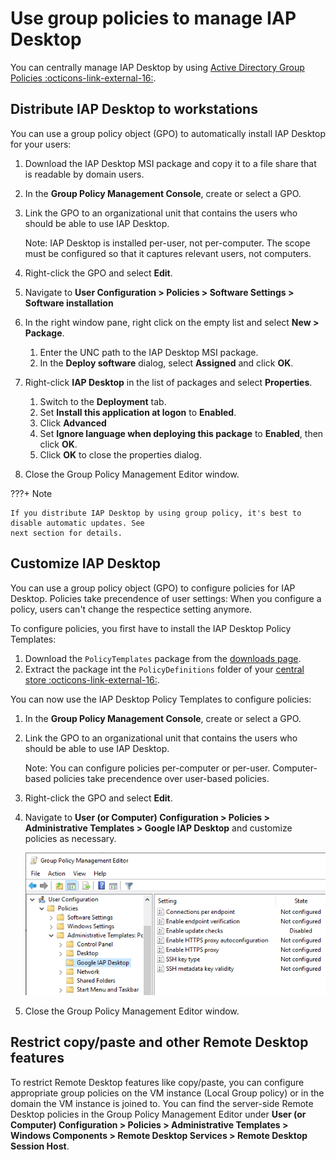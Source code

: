 # Use group policies to manage IAP Desktop

You can centrally manage IAP Desktop by using 
[Active Directory Group Policies :octicons-link-external-16:](https://docs.microsoft.com/en-us/previous-versions/windows/it-pro/windows-server-2012-r2-and-2012/hh831791(v=ws.11)).

## Distribute IAP Desktop to workstations

You can use a group policy object (GPO) to automatically install IAP Desktop for
your users:

1.  Download the IAP Desktop MSI package and copy it to a file share that is readable by domain users.
1.  In the **Group Policy Management Console**, create or select a GPO.
1.  Link the GPO to an organizational unit that contains the users who should be able to use IAP Desktop.

    Note: IAP Desktop is installed per-user, not per-computer. The scope must be configured so that it
    captures relevant users, not computers.

1.  Right-click the GPO and select **Edit**.
1.  Navigate to **User Configuration > Policies > Software Settings > Software installation**
1.  In the right window pane, right click on the empty list and select **New > Package**.
    1.  Enter the UNC path to the IAP Desktop MSI package.
    1.  In the **Deploy software** dialog, select **Assigned** and click **OK**.
1.  Right-click **IAP Desktop** in the list of packages and select **Properties**.
    1.  Switch to the **Deployment** tab.
    1.  Set **Install this application at logon** to **Enabled**.
    1.  Click **Advanced**
    1.  Set **Ignore language when deploying this package** to **Enabled**, then click **OK**.
    1.  Click **OK** to close the properties dialog.
1.  Close the Group Policy Management Editor window.

???+ Note

    If you distribute IAP Desktop by using group policy, it's best to disable automatic updates. See
    next section for details.


## Customize IAP Desktop

You can use a group policy object (GPO) to configure policies for IAP Desktop. Policies take
precendence of user settings: When you configure a policy, users can't change the respectice
setting anymore. 

To configure policies, you first have to install the IAP Desktop Policy Templates:

1.  Download the `PolicyTemplates` package from the [downloads page](https://github.com/GoogleCloudPlatform/iap-desktop/releases).
1.  Extract the package int the `PolicyDefinitions` folder of your 
    [central store :octicons-link-external-16:](https://docs.microsoft.com/en-us/troubleshoot/windows-server/group-policy/create-central-store-domain-controller).

You can now use the IAP Desktop Policy Templates to configure policies:

1.  In the **Group Policy Management Console**, create or select a GPO.
1.  Link the GPO to an organizational unit that contains the users who should be able to use IAP Desktop.

    Note: You can configure policies per-computer or per-user. Computer-based policies take precendence
    over user-based policies.

1.  Right-click the GPO and select **Edit**.
1.  Navigate to **User (or Computer) Configuration > Policies > Administrative Templates > Google IAP Desktop**
    and customize policies as necessary.

    ![Policies](images/Policies.png)

1.  Close the Group Policy Management Editor window.


## Restrict copy/paste and other Remote Desktop features

To restrict Remote Desktop features like copy/paste, you can configure appropriate group policies
on the VM instance (Local Group policy) or in the domain the VM instance is joined to. You can find
the server-side Remote Desktop policies in the Group Policy Management Editor under 
**User (or Computer) Configuration > Policies > Administrative Templates > Windows Components > Remote Desktop Services > Remote Desktop Session Host**.